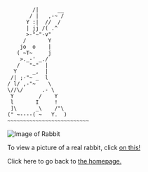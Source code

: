 <pre><code>

        /|      __
       / |   ,-~ /
      Y :|  //  /
      | jj /( .^
      >-"~"-v"
     /       Y
    jo  o    |
   ( ~T~     j
    >._-' _./
   /   "~"  |
  Y     _,  |
 /| ;-"~ _  l
/ l/ ,-"~    \
\//\/      .- \
 Y        /    Y    
 l       I     !
 ]\      _\    /"\
(" ~----( ~   Y.  )
~~~~~~~~~~~~~~~~~~~~~~~~~~
</code></pre>
![Image of Rabbit](http://www.springfrog.com/converter/ascii-text-art/gallery/bunny.gif)

To view a picture of a real rabbit, click [on this!](http://emilyren.com/rabbits)

Click here to go back to [the homepage.](http://emilyren.com)
